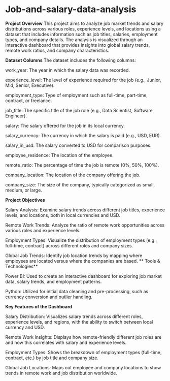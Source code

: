 # Job-and-salary-data-analysis

**Project Overview**
This project aims to analyze job market trends and salary distributions across various roles, experience levels, and locations using a dataset that includes information such as job titles, salaries, employment types, and company details. The analysis is visualized through an interactive dashboard that provides insights into global salary trends, remote work ratios, and company characteristics.

**Dataset Columns**
The dataset includes the following columns:

work_year: The year in which the salary data was recorded.

experience_level: The level of experience required for the job (e.g., Junior, Mid, Senior, Executive).

employment_type: Type of employment such as full-time, part-time, contract, or freelance.

job_title: The specific title of the job role (e.g., Data Scientist, Software Engineer).

salary: The salary offered for the job in its local currency.

salary_currency: The currency in which the salary is paid (e.g., USD, EUR).

salary_in_usd: The salary converted to USD for comparison purposes.

employee_residence: The location of the employee.

remote_ratio: The percentage of time the job is remote (0%, 50%, 100%).

company_location: The location of the company offering the job.

company_size: The size of the company, typically categorized as small, medium, or large.

**Project Objectives**

Salary Analysis: Examine salary trends across different job titles, experience levels, and locations, both in local currencies and USD.

Remote Work Trends: Analyze the ratio of remote work opportunities across various roles and experience levels.

Employment Types: Visualize the distribution of employment types (e.g., full-time, contract) across different roles and company sizes.

Global Job Trends: Identify job location trends by mapping where employees are located versus where the companies are based.
**
Tools & Technologies**

Power BI: Used to create an interactive dashboard for exploring job market data, salary trends, and employment patterns.

Python: Utilized for initial data cleaning and pre-processing, such as currency conversion and outlier handling.

**Key Features of the Dashboard**

Salary Distribution: Visualizes salary trends across different roles, experience levels, and regions, with the ability to switch between local currency and USD.

Remote Work Insights: Displays how remote-friendly different job roles are and how this correlates with salary and experience levels.

Employment Types: Shows the breakdown of employment types (full-time, contract, etc.) by job title and company size.

Global Job Locations: Maps out employee and company locations to show trends in remote work and job distribution worldwide.
